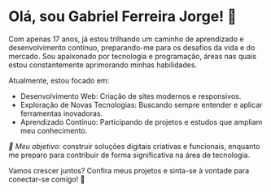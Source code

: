 <h1>Olá, sou Gabriel Ferreira Jorge! 👋</h1>
Com apenas 17 anos, já estou trilhando um caminho de aprendizado e desenvolvimento contínuo, preparando-me para os desafios da vida e do mercado. Sou apaixonado por tecnologia e programação, áreas nas quais estou constantemente aprimorando minhas habilidades.


Atualmente, estou focado em:
- Desenvolvimento Web: Criação de sites modernos e responsivos.
- Exploração de Novas Tecnologias: Buscando sempre entender e aplicar ferramentas inovadoras.
- Aprendizado Contínuo: Participando de projetos e estudos que ampliam meu conhecimento.
  
*🎯 Meu objetivo:* construir soluções digitais criativas e funcionais, enquanto me preparo para contribuir de forma significativa na área de tecnologia.

Vamos crescer juntos? Confira meus projetos e sinta-se à vontade para conectar-se comigo! 🚀

